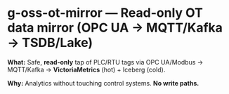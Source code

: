 # g-oss-ot-mirror — Read-only OT data mirror (OPC UA → MQTT/Kafka → TSDB/Lake)

**What:** Safe, **read‑only** tap of PLC/RTU tags via OPC UA/Modbus → MQTT/Kafka → **VictoriaMetrics** (hot) + Iceberg (cold).

**Why:** Analytics without touching control systems. **No write paths.**
